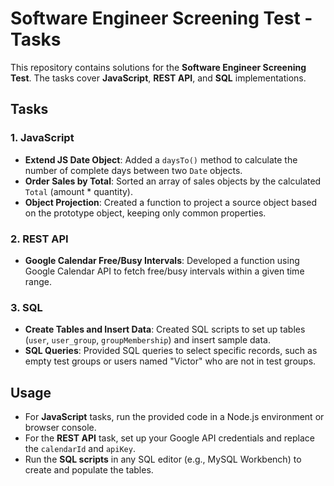 # Software Engineer Screening Test - Tasks

This repository contains solutions for the **Software Engineer Screening Test**. The tasks cover **JavaScript**, **REST API**, and **SQL** implementations.

## Tasks

### 1. JavaScript
- **Extend JS Date Object**: Added a `daysTo()` method to calculate the number of complete days between two `Date` objects.
- **Order Sales by Total**: Sorted an array of sales objects by the calculated `Total` (amount * quantity).
- **Object Projection**: Created a function to project a source object based on the prototype object, keeping only common properties.

### 2. REST API
- **Google Calendar Free/Busy Intervals**: Developed a function using Google Calendar API to fetch free/busy intervals within a given time range.

### 3. SQL
- **Create Tables and Insert Data**: Created SQL scripts to set up tables (`user`, `user_group`, `groupMembership`) and insert sample data.
- **SQL Queries**: Provided SQL queries to select specific records, such as empty test groups or users named "Victor" who are not in test groups.

## Usage
- For **JavaScript** tasks, run the provided code in a Node.js environment or browser console.
- For the **REST API** task, set up your Google API credentials and replace the `calendarId` and `apiKey`.
- Run the **SQL scripts** in any SQL editor (e.g., MySQL Workbench) to create and populate the tables.

